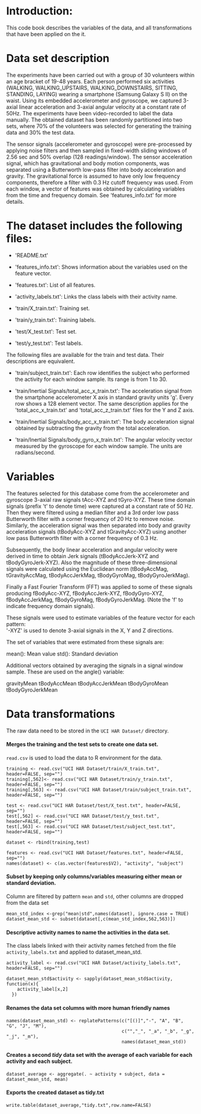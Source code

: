 Introduction:
=================
This code book describes the variables of the data, and all transformations that have been applied on the it.

Data set description
=================

The experiments have been carried out with a group of 30 volunteers within an age bracket of 19-48 years. Each person performed six activities (WALKING, WALKING_UPSTAIRS, WALKING_DOWNSTAIRS, SITTING, STANDING, LAYING) wearing a smartphone (Samsung Galaxy S II) on the waist. Using its embedded accelerometer and gyroscope, we captured 3-axial linear acceleration and 3-axial angular velocity at a constant rate of 50Hz. The experiments have been video-recorded to label the data manually. The obtained dataset has been randomly partitioned into two sets, where 70% of the volunteers was selected for generating the training data and 30% the test data.

The sensor signals (accelerometer and gyroscope) were pre-processed by applying noise filters and then sampled in fixed-width sliding windows of 2.56 sec and 50% overlap (128 readings/window). The sensor acceleration signal, which has gravitational and body motion components, was separated using a Butterworth low-pass filter into body acceleration and gravity. The gravitational force is assumed to have only low frequency components, therefore a filter with 0.3 Hz cutoff frequency was used. From each window, a vector of features was obtained by calculating variables from the time and frequency domain. See 'features_info.txt' for more details.

The dataset includes the following files:
=========================================

- 'README.txt'

- 'features_info.txt': Shows information about the variables used on the feature vector.

- 'features.txt': List of all features.

- 'activity_labels.txt': Links the class labels with their activity name.

- 'train/X_train.txt': Training set.

- 'train/y_train.txt': Training labels.

- 'test/X_test.txt': Test set.

- 'test/y_test.txt': Test labels.

The following files are available for the train and test data. Their descriptions are equivalent. 

- 'train/subject_train.txt': Each row identifies the subject who performed the activity for each window sample. Its range is from 1 to 30. 

- 'train/Inertial Signals/total_acc_x_train.txt': The acceleration signal from the smartphone accelerometer X axis in standard gravity units 'g'. Every row shows a 128 element vector. The same description applies for the 'total_acc_x_train.txt' and 'total_acc_z_train.txt' files for the Y and Z axis. 

- 'train/Inertial Signals/body_acc_x_train.txt': The body acceleration signal obtained by subtracting the gravity from the total acceleration. 

- 'train/Inertial Signals/body_gyro_x_train.txt': The angular velocity vector measured by the gyroscope for each window sample. The units are radians/second. 

Variables 
=================

The features selected for this database come from the accelerometer and gyroscope 3-axial raw signals tAcc-XYZ and tGyro-XYZ. These time domain signals (prefix 't' to denote time) were captured at a constant rate of 50 Hz. Then they were filtered using a median filter and a 3rd order low pass Butterworth filter with a corner frequency of 20 Hz to remove noise. Similarly, the acceleration signal was then separated into body and gravity acceleration signals (tBodyAcc-XYZ and tGravityAcc-XYZ) using another low pass Butterworth filter with a corner frequency of 0.3 Hz. 

Subsequently, the body linear acceleration and angular velocity were derived in time to obtain Jerk signals (tBodyAccJerk-XYZ and tBodyGyroJerk-XYZ). Also the magnitude of these three-dimensional signals were calculated using the Euclidean norm (tBodyAccMag, tGravityAccMag, tBodyAccJerkMag, tBodyGyroMag, tBodyGyroJerkMag). 

Finally a Fast Fourier Transform (FFT) was applied to some of these signals producing fBodyAcc-XYZ, fBodyAccJerk-XYZ, fBodyGyro-XYZ, fBodyAccJerkMag, fBodyGyroMag, fBodyGyroJerkMag. (Note the 'f' to indicate frequency domain signals). 

These signals were used to estimate variables of the feature vector for each pattern:  
'-XYZ' is used to denote 3-axial signals in the X, Y and Z directions.

The set of variables that were estimated from these signals are: 

mean(): Mean value
std(): Standard deviation

Additional vectors obtained by averaging the signals in a signal window sample. These are used on the angle() variable:

gravityMean
tBodyAccMean
tBodyAccJerkMean
tBodyGyroMean
tBodyGyroJerkMean

Data transformations
=====================

The raw data need to be stored in the `UCI HAR Dataset/` directory.

#### Merges the training and the test sets to create one data set.

`read.csv` is used to load the data to R environment for the data.
```
training <- read.csv("UCI HAR Dataset/train/X_train.txt", header=FALSE, sep="")
training[,562]<- read.csv("UCI HAR Dataset/train/y_train.txt", header=FALSE, sep="")
training[,563] <- read.csv("UCI HAR Dataset/train/subject_train.txt", header=FALSE, sep="")

test <- read.csv("UCI HAR Dataset/test/X_test.txt", header=FALSE, sep="")
test[,562] <- read.csv("UCI HAR Dataset/test/y_test.txt", header=FALSE, sep="")
test[,563] <- read.csv("UCI HAR Dataset/test/subject_test.txt", header=FALSE, sep="")

dataset <- rbind(training,test)

features <- read.csv("UCI HAR Dataset/features.txt", header=FALSE, sep="")
names(dataset) <- c(as.vector(features$V2), "activity", "subject")
```

#### Subset by keeping only columns/variables measuring either mean or standard deviation. 
Column are filtered by pattern `mean` and `std`, other columns are dropped from the data set
```
mean_std_index <-grep("mean|std",names(dataset), ignore.case = TRUE)
dataset_mean_std <- subset(dataset[,c(mean_std_index,562,563)])
```
#### Descriptive activity names to name the activities in the data set. 
The class labels linked with their activity names fetched from the file `activity_labels.txt` and applied to dataset_mean_std.
```
activity_label <- read.csv("UCI HAR Dataset/activity_labels.txt", header=FALSE, sep="")

dataset_mean_std$activity <- sapply(dataset_mean_std$activity, function(x){
    activity_label[x,2]
  })

```
#### Renames the data set columns with more human friendly names
```
names(dataset_mean_std) <- replatePatterns(c("[()]","-", "A", "B", "G", "J", "M"), 
                                           c("","_", "_a", "_b", "_g", "_j", "_m"), 
                                           names(dataset_mean_std))
```

####  Creates a second *tidy* data set with the average of each variable for each activity and each subject. 
```
dataset_average <- aggregate(. ~ activity + subject, data = dataset_mean_std, mean)
```
####  Exports the created dataset as tidy.txt
```
write.table(dataset_average,"tidy.txt",row.name=FALSE)
```